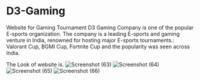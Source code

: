 # D3-Gaming
Website for Gaming Tournament
D3 Gaming Company is one of the popular E-sports organization. The company is a leading E-sports and gaming venture in India, renowned for hosting major E-sports tournaments.: Valorant Cup, BGMI Cup, Fortnite Cup and the popularity was seen across India.

The Look of website is.
![Screenshot (63)](https://user-images.githubusercontent.com/97304706/222743315-2522f2d1-dfa7-44e2-b276-071e58a083b1.png)
![Screenshot (64)](https://user-images.githubusercontent.com/97304706/222743486-93532170-397c-492d-8791-318645e258b7.png)
![Screenshot (65)](https://user-images.githubusercontent.com/97304706/222743530-c2983a14-1a7f-4e9f-aced-7d570c5753c6.png)
![Screenshot (66)](https://user-images.githubusercontent.com/97304706/222743554-748785ba-260b-46ef-8acc-4efddb7b810c.png)

